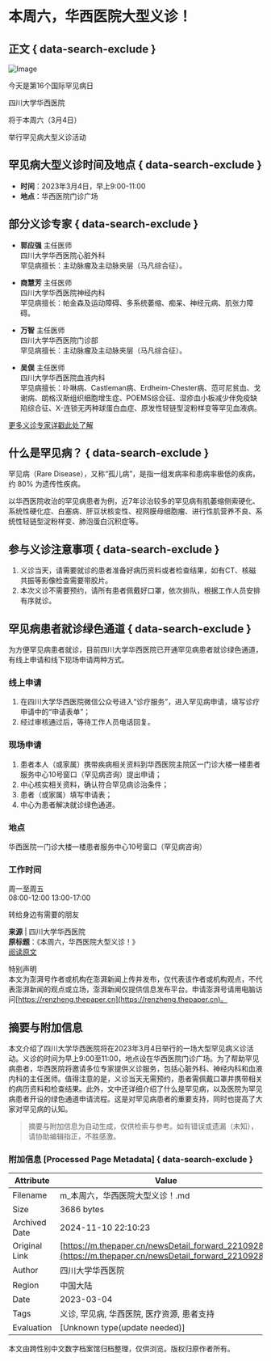 # 本周六，华西医院大型义诊！

## 正文 { data-search-exclude }


![Image](https://imagecloud.thepaper.cn/thepaper/image/5/963/557.jpg)

今天是第16个国际罕见病日

四川大学华西医院

将于本周六（3月4日）

举行罕见病大型义诊活动

## 罕见病大型义诊时间及地点 { data-search-exclude }

- **时间**：2023年3月4日，早上9:00-11:00
- **地点**：华西医院门诊广场

## 部分义诊专家 { data-search-exclude }

- **郭应强** 主任医师  
  四川大学华西医院心脏外科  
  罕见病擅长：主动脉瘤及主动脉夹层（马凡综合征）。

- **商慧芳** 主任医师  
  四川大学华西医院神经内科  
  罕见病擅长：帕金森及运动障碍、多系统萎缩、痴呆、神经元病、肌张力障碍。

- **万智** 主任医师  
  四川大学华西医院门诊部  
  罕见病擅长：主动脉瘤及主动脉夹层（马凡综合征）。

- **吴俣** 主任医师  
  四川大学华西医院血液内科  
  罕见病擅长：卟啉病、Castleman病、Erdheim-Chester病、范可尼贫血、戈谢病、朗格汉斯组织细胞增生症、POEMS综合征、湿疹血小板减少伴免疫缺陷综合征、X-连锁无丙种球蛋白血症、原发性轻链型淀粉样变等罕见血液病。

[更多义诊专家详戳此处了解](https://mp.weixin.qq.com/s?__biz=MjM5Mjg4ODk0NQ==&mid=2652783258&idx=3&sn=4aa0f6e7348f1ff8a0e4e772f43f5808&scene=21#wechat_redirect)

## 什么是罕见病？ { data-search-exclude }

罕见病（Rare Disease），又称“孤儿病”，是指一组发病率和患病率极低的疾病，约 80% 为遗传性疾病。

以华西医院收治的罕见病患者为例，近7年诊治较多的罕见病有肌萎缩侧索硬化、系统性硬化症、白塞病、肝豆状核变性、视网膜母细胞瘤、进行性肌营养不良、系统性轻链型淀粉样变、肺泡蛋白沉积症等。

## 参与义诊注意事项 { data-search-exclude }

1. 义诊当天，请需要就诊的患者准备好病历资料或者检查结果，如有CT、核磁共振等影像检查需要带胶片。
2. 本次义诊不需要预约，请所有患者佩戴好口罩，依次排队，根据工作人员安排有序就诊。

## 罕见病患者就诊绿色通道 { data-search-exclude }

为方便罕见病患者就诊，目前四川大学华西医院已开通罕见病患者就诊绿色通道，有线上申请和线下现场申请两种方式。

### 线上申请

1. 在四川大学华西医院微信公众号进入“诊疗服务”，进入罕见病申请，填写诊疗申请中的“申请表单”；
2. 经过审核通过后，等待工作人员电话回复。

### 现场申请

1. 患者本人（或家属）携带疾病相关资料到华西医院主院区一门诊大楼一楼患者服务中心10号窗口（罕见病咨询）提出申请；
2. 中心核实相关资料，确认符合罕见病诊治条件；
3. 患者（或家属）填写申请表；
4. 中心为患者解决就诊绿色通道。

### 地点

华西医院一门诊大楼一楼患者服务中心10号窗口（罕见病咨询）

### 工作时间

周一至周五  
08:00-12:00 13:00-17:00

转给身边有需要的朋友

**来源** | 四川大学华西医院  
**原标题**：《本周六，华西医院大型义诊！》  
[阅读原文](http://mp.weixin.qq.com/s?__biz=MzA4MTg1NzYyNQ==&mid=2652580273&idx=2&sn=bd3a7aee4bee03b5e5d9272e0acc82ec&chksm=84611487b3169d91fb1fd55e485fe551e6798a80489bffac0ad47f5c7ed15f0ced453561ec16#rd)

特别声明  
本文为澎湃号作者或机构在澎湃新闻上传并发布，仅代表该作者或机构观点，不代表澎湃新闻的观点或立场，澎湃新闻仅提供信息发布平台。申请澎湃号请用电脑访问[https://renzheng.thepaper.cn](https://renzheng.thepaper.cn)。

## 摘要与附加信息

<!-- tcd_abstract -->
本文介绍了四川大学华西医院将在2023年3月4日举行的一场大型罕见病义诊活动。义诊的时间为早上9:00至11:00，地点设在华西医院门诊广场。为了帮助罕见病患者，华西医院将邀请多位专家提供义诊服务，包括心脏外科、神经内科和血液内科的主任医师。值得注意的是，义诊当天无需预约，患者需佩戴口罩并携带相关的病历资料和检查结果。此外，文中还详细介绍了什么是罕见病，以及医院为罕见病患者开设的绿色通道申请流程。这是对罕见病患者的重要支持，同时也提高了大家对罕见病的认知。
<!-- tcd_abstract_end -->

> 摘要与附加信息为自动生成，仅供检索与参考。如有错误或遗漏（未知），请协助编辑指正，不胜感激。

### 附加信息 [Processed Page Metadata] { data-search-exclude }

| Attribute       | Value                                  |
|-----------------|----------------------------------------|
| Filename        | m_本周六，华西医院大型义诊！.md                             |
| Size            | 3686 bytes                           |
| Archived Date   | 2024-11-10 22:10:23                             |
| Original Link   | [https://m.thepaper.cn/newsDetail_forward_22109285](https://m.thepaper.cn/newsDetail_forward_22109285)                       |
| Author          | 四川大学华西医院                               |
| Region          | 中国大陆                               |
| Date            | 2023-03-04                                 |
| Tags            | 义诊, 罕见病, 华西医院, 医疗资源, 患者支持                                 |
| Evaluation            | [Unknown type(update needed)]                                 |
<!-- tcd_table_end -->

本文由跨性别中文数字档案馆归档整理，仅供浏览。版权归原作者所有。
